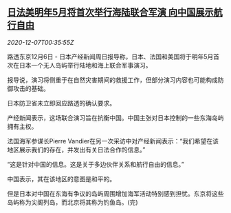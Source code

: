 <!--1607302519000-->
[日法美明年5月将首次举行海陆联合军演 向中国展示航行自由](https://cn.reuters.com/article/france-usa-japan-joint-drill-1206-sun-idCNKBS28H01I)
------

<div><i>2020-12-07T00:35:55Z</i></div><p>路透东京12月6日 - 日本产经新闻周日报导称，日本、法国和美国将于明年5月首次在日本一个无人岛屿举行陆地和海上联合军事演习。</p><p>报导说，演习将侧重于在自然灾害期间的救援工作，但部分演习内容也可能构成防御攻击的基础。</p><p>日本防卫省未立即回应路透的确认要求。</p><p>产经新闻表示，这场联合演习旨在抗衡中国。中国主张对日本控制的一些东海岛屿拥有主权。</p><p>法国海军参谋长Pierre Vandier在另一次采访中对产经新闻表示：“我们希望在该地区展示我们的存在，并发出有关日法合作的信息。”</p><p>“这是针对中国的信息。这是关于多边伙伴关系和航行自由的信息。”</p><p>中国表示，其在该地区的意图是和平的。</p><p>但是日本对中国在东海有争议的岛屿周围增加海军活动特别感到担忧。东京将这些岛屿称为尖阁列岛，而北京将其称为钓鱼岛。(完)</p>
